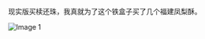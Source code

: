 现实版买椟还珠，我真就为了这个铁盒子买了几个福建凤梨酥。

![Image 1](https://files.e5n.cc/media_attachments/files/114/670/952/754/768/935/original/b47bb09eaa1abd3b.jpg)